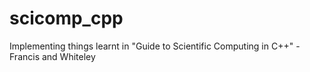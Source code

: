 # scicomp_cpp
Implementing things learnt in "Guide to Scientific Computing in C++" - Francis and Whiteley
